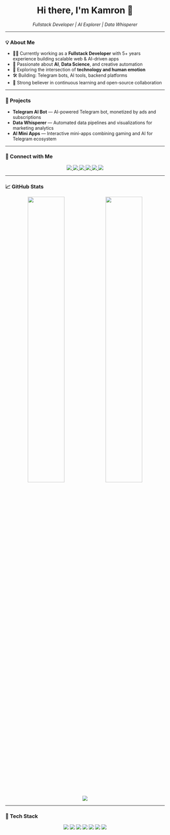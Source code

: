 <h1 align="center">Hi there, I'm Kamron 👋</h1>

<p align="center">
  <em>Fullstack Developer | AI Explorer | Data Whisperer</em>  
</p>

---

### 💡 About Me

- 👨‍💻 Currently working as a **Fullstack Developer** with 5+ years experience building scalable web & AI-driven apps  
- 🧠 Passionate about **AI**, **Data Science**, and creative automation  
- 🎯 Exploring the intersection of **technology and human emotion**  
- 🛠️ Building: Telegram bots, AI tools, backend platforms  
- 🚀 Strong believer in continuous learning and open-source collaboration

---

### 🚀 Projects

- **Telegram AI Bot** — AI-powered Telegram bot, monetized by ads and subscriptions  
- **Data Whisperer** — Automated data pipelines and visualizations for marketing analytics  
- **AI Mini Apps** — Interactive mini-apps combining gaming and AI for Telegram ecosystem

---

### 🔗 Connect with Me

<p align="center">
  <a href="https://t.me/kamronone" target="_blank">
    <img src="https://img.shields.io/badge/Telegram-Personal-2CA5E0?style=for-the-badge&logo=telegram&logoColor=white" />
  </a>
  <a href="https://t.me/kamronverse" target="_blank">
    <img src="https://img.shields.io/badge/Telegram-Channel-blue?style=for-the-badge&logo=telegram&logoColor=white" />
  </a>
  <a href="https://www.instagram.com/kamron.one/" target="_blank">
    <img src="https://img.shields.io/badge/Instagram-@kamron.one-E4405F?style=for-the-badge&logo=instagram&logoColor=white" />
  </a>
  <a href="https://www.threads.net/@kamron.one" target="_blank">
    <img src="https://img.shields.io/badge/Threads-@kamron.one-000000?style=for-the-badge&logo=threads&logoColor=white" />
  </a>
  <a href="https://www.linkedin.com/in/kamron-giyosov-0b7a71241/" target="_blank">
    <img src="https://img.shields.io/badge/LinkedIn-Kamron_Giyosov-0A66C2?style=for-the-badge&logo=linkedin&logoColor=white" />
  </a>
  <a href="mailto:kamron@example.com" target="_blank">
    <img src="https://img.shields.io/badge/Email-kamrongiyosov44@gmail.com-D14836?style=for-the-badge&logo=gmail&logoColor=white" />
  </a>
</p>

---

### 📈 GitHub Stats

<p align="center">
  <img width="48%" src="https://github-readme-stats.vercel.app/api?username=kamronone&show_icons=true&theme=radical" />
  <img width="48%" src="https://github-readme-streak-stats.herokuapp.com/?user=kamronone&theme=radical" />
</p>

<p align="center">
  <img src="https://github-readme-stats.vercel.app/api/top-langs/?username=kamronone&layout=compact&theme=radical" />
</p>

---

### 🚀 Tech Stack

<p align="center">
  <img src="https://img.shields.io/badge/Python-3776AB?style=for-the-badge&logo=python&logoColor=white"/> 
  <img src="https://img.shields.io/badge/Go-00ADD8?style=for-the-badge&logo=go&logoColor=white"/>  
  <img src="https://img.shields.io/badge/FastAPI-005571?style=for-the-badge&logo=fastapi"/>  
  <img src="https://img.shields.io/badge/TypeScript-007ACC?style=for-the-badge&logo=typescript&logoColor=white"/>  
  <img src="https://img.shields.io/badge/Tailwind_CSS-06B6D4?style=for-the-badge&logo=tailwind-css&logoColor=white"/> 
  <img src="https://img.shields.io/badge/MySQL-4479A1?style=for-the-badge&logo=mysql&logoColor=white"/>    
  <img src="https://img.shields.io/badge/MongoDB-47A248?style=for-the-badge&logo=mongodb&logoColor=white"/> 
</p>
